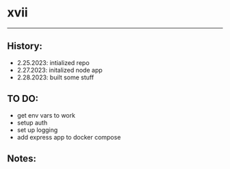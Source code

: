 # xvii

---

## History:

- 2.25.2023: intialized repo
- 2.27.2023: initalized node app
- 2.28.2023: built some stuff

## TO DO:

- get env vars to work
- setup auth
- set up logging
- add express app to docker compose

## Notes:
